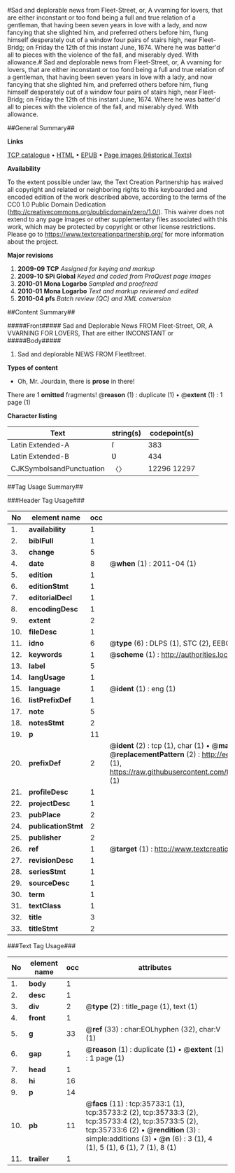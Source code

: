 #Sad and deplorable news from Fleet-Street, or, A vvarning for lovers, that are either inconstant or too fond being a full and true relation of a gentleman, that having been seven years in love with a lady, and now fancying that she slighted him, and preferred others before him, flung himself desperately out of a window four pairs of stairs high, near Fleet-Bridg; on Friday the 12th of this instant June, 1674. Where he was batter'd all to pieces with the violence of the fall, and miserably dyed. With allowance.#
Sad and deplorable news from Fleet-Street, or, A vvarning for lovers, that are either inconstant or too fond being a full and true relation of a gentleman, that having been seven years in love with a lady, and now fancying that she slighted him, and preferred others before him, flung himself desperately out of a window four pairs of stairs high, near Fleet-Bridg; on Friday the 12th of this instant June, 1674. Where he was batter'd all to pieces with the violence of the fall, and miserably dyed. With allowance.

##General Summary##

**Links**

[TCP catalogue](http://www.ota.ox.ac.uk/tcp/)  • 
[HTML](http://tei.it.ox.ac.uk/tcp/Texts-HTML/free/A58/A58981.html)  • 
[EPUB](http://tei.it.ox.ac.uk/tcp/Texts-EPUB/free/A58/A58981.epub) • 
[Page images (Historical Texts)](https://historicaltexts.jisc.ac.uk/eebo-99831270e)

**Availability**

To the extent possible under law, the Text Creation Partnership has waived all copyright and related or neighboring rights to this keyboarded and encoded edition of the work described above, according to the terms of the CC0 1.0 Public Domain Dedication (http://creativecommons.org/publicdomain/zero/1.0/). This waiver does not extend to any page images or other supplementary files associated with this work, which may be protected by copyright or other license restrictions. Please go to https://www.textcreationpartnership.org/ for more information about the project.

**Major revisions**

1. __2009-09__ __TCP__ *Assigned for keying and markup*
1. __2009-10__ __SPi Global__ *Keyed and coded from ProQuest page images*
1. __2010-01__ __Mona Logarbo__ *Sampled and proofread*
1. __2010-01__ __Mona Logarbo__ *Text and markup reviewed and edited*
1. __2010-04__ __pfs__ *Batch review (QC) and XML conversion*

##Content Summary##

#####Front#####
Sad and Deplorable News FROM Fleet-Street, OR, A VVARNING FOR LOVERS, That are either INCONSTANT or 
#####Body#####

1. Sad and deplorable NEWS FROM Fleetſtreet.

**Types of content**

  * Oh, Mr. Jourdain, there is **prose** in there!

There are 1 **omitted** fragments! 
 @__reason__ (1) : duplicate (1)  •  @__extent__ (1) : 1 page (1)

**Character listing**


|Text|string(s)|codepoint(s)|
|---|---|---|
|Latin Extended-A|ſ|383|
|Latin Extended-B|Ʋ|434|
|CJKSymbolsandPunctuation|〈〉|12296 12297|

##Tag Usage Summary##

###Header Tag Usage###

|No|element name|occ|attributes|
|---|---|---|---|
|1.|__availability__|1||
|2.|__biblFull__|1||
|3.|__change__|5||
|4.|__date__|8| @__when__ (1) : 2011-04 (1)|
|5.|__edition__|1||
|6.|__editionStmt__|1||
|7.|__editorialDecl__|1||
|8.|__encodingDesc__|1||
|9.|__extent__|2||
|10.|__fileDesc__|1||
|11.|__idno__|6| @__type__ (6) : DLPS (1), STC (2), EEBO-CITATION (1), PROQUEST (1), VID (1)|
|12.|__keywords__|1| @__scheme__ (1) : http://authorities.loc.gov/ (1)|
|13.|__label__|5||
|14.|__langUsage__|1||
|15.|__language__|1| @__ident__ (1) : eng (1)|
|16.|__listPrefixDef__|1||
|17.|__note__|5||
|18.|__notesStmt__|2||
|19.|__p__|11||
|20.|__prefixDef__|2| @__ident__ (2) : tcp (1), char (1)  •  @__matchPattern__ (2) : ([0-9\-]+):([0-9IVX]+) (1), (.+) (1)  •  @__replacementPattern__ (2) : http://eebo.chadwyck.com/downloadtiff?vid=$1&page=$2 (1), https://raw.githubusercontent.com/textcreationpartnership/Texts/master/tcpchars.xml#$1 (1)|
|21.|__profileDesc__|1||
|22.|__projectDesc__|1||
|23.|__pubPlace__|2||
|24.|__publicationStmt__|2||
|25.|__publisher__|2||
|26.|__ref__|1| @__target__ (1) : http://www.textcreationpartnership.org/docs/. (1)|
|27.|__revisionDesc__|1||
|28.|__seriesStmt__|1||
|29.|__sourceDesc__|1||
|30.|__term__|1||
|31.|__textClass__|1||
|32.|__title__|3||
|33.|__titleStmt__|2||


###Text Tag Usage###

|No|element name|occ|attributes|
|---|---|---|---|
|1.|__body__|1||
|2.|__desc__|1||
|3.|__div__|2| @__type__ (2) : title_page (1), text (1)|
|4.|__front__|1||
|5.|__g__|33| @__ref__ (33) : char:EOLhyphen (32), char:V (1)|
|6.|__gap__|1| @__reason__ (1) : duplicate (1)  •  @__extent__ (1) : 1 page (1)|
|7.|__head__|1||
|8.|__hi__|16||
|9.|__p__|14||
|10.|__pb__|11| @__facs__ (11) : tcp:35733:1 (1), tcp:35733:2 (2), tcp:35733:3 (2), tcp:35733:4 (2), tcp:35733:5 (2), tcp:35733:6 (2)  •  @__rendition__ (3) : simple:additions (3)  •  @__n__ (6) : 3 (1), 4 (1), 5 (1), 6 (1), 7 (1), 8 (1)|
|11.|__trailer__|1||
